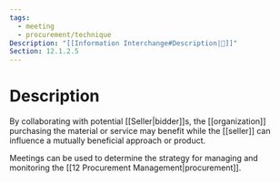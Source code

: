 ```yaml
---
tags:
  - meeting
  - procurement/technique
Description: "[[Information Interchange#Description|📝]]"
Section: 12.1.2.5
---
```

# Description
By collaborating with potential [[Seller|bidder]]s, the [[organization]] purchasing the material or service may benefit while the [[seller]] can influence a mutually beneficial approach or product.

Meetings can be used to determine the strategy for managing and monitoring the [[12 Procurement Management|procurement]].